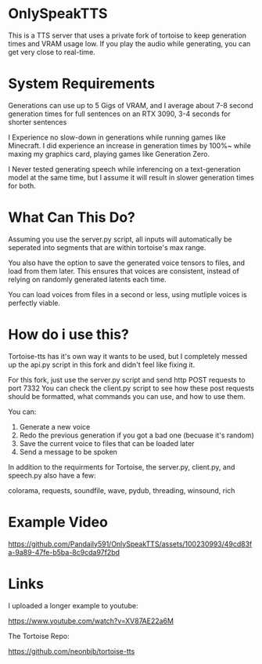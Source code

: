 # OnlySpeakTTS
 
This is a TTS server that uses a private fork of tortoise to keep generation times and VRAM usage low.
If you play the audio while generating, you can get very close to real-time.

# System Requirements
Generations can use up to 5 Gigs of VRAM, and I average about 7-8 second generation times for full sentences on an RTX 3090, 3-4 seconds for shorter sentences

I Experience no slow-down in generations while running games like Minecraft. I did experience an increase in generation times by 100%~ while maxing my graphics card, playing games like Generation Zero.

I Never tested generating speech while inferencing on a text-generation model at the same time, but I assume it will result in slower generation times for both.

# What Can This Do?
Assuming you use the server.py script, all inputs will automatically be seperated into segments that are within tortoise's max range.

You also have the option to save the generated voice tensors to files, and load from them later. This ensures that voices are consistent, instead of relying on randomly generated latents each time.

You can load voices from files in a second or less, using mutliple voices is perfectly viable.


# How do i use this?
Tortoise-tts has it's own way it wants to be used, but I completely messed up the api.py script in this fork and didn't feel like fixing it.

For this fork, just use the server.py script and send http POST requests to port 7332
You can check the client.py script to see how these post requests should be formatted, what commands you can use, and how to use them.

You can:
 1. Generate a new voice
 2. Redo the previous generation if you got a bad one (becuase it's random)
 3. Save the current voice to files that can be loaded later
 4. Send a message to be spoken


In addition to the requirments for Tortoise, the server.py, client.py, and speech.py also have a few:

colorama, 
requests, 
soundfile, 
wave, 
pydub, 
threading, 
winsound, 
rich



# Example Video

https://github.com/Pandaily591/OnlySpeakTTS/assets/100230993/49cd83fa-9a89-47fe-b5ba-8c9cda97f2bd






# Links
I uploaded a longer example to youtube:

https://www.youtube.com/watch?v=XV87AE22a6M



The Tortoise Repo:

https://github.com/neonbjb/tortoise-tts
